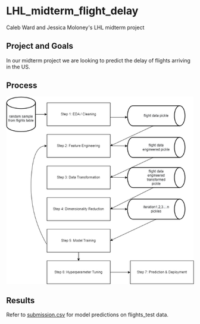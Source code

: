 # LHL_midterm_flight_delay
Caleb Ward and Jessica Moloney's LHL midterm project

## Project and Goals

In our midterm project we are looking to predict the delay of flights arriving in the US.

## Process

![My Image](images\workflow.png)

## Results

Refer to [submission.csv](data\submission.csv) for model predictions on flights_test data.
